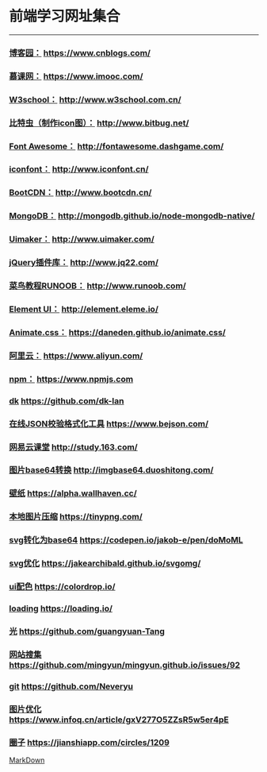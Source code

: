 # 前端学习网址集合

---

### [博客园：](https://www.cnblogs.com/) https://www.cnblogs.com/

### [慕课网：](https://www.imooc.com/) https://www.imooc.com/

### [W3school：](http://www.w3school.com.cn/) http://www.w3school.com.cn/

### [比特虫（制作icon图）：](http://www.bitbug.net/) http://www.bitbug.net/

### [Font Awesome：](http://fontawesome.dashgame.com/) http://fontawesome.dashgame.com/

### [iconfont：](http://www.iconfont.cn/) http://www.iconfont.cn/

### [BootCDN：](http://www.bootcdn.cn/) http://www.bootcdn.cn/

### [MongoDB：](http://mongodb.github.io/node-mongodb-native/) http://mongodb.github.io/node-mongodb-native/

### [Uimaker：](http://www.uimaker.com/) http://www.uimaker.com/

### [jQuery插件库：](http://www.jq22.com/) http://www.jq22.com/

### [菜鸟教程RUNOOB：](http://www.runoob.com/) http://www.runoob.com/

### [Element UI：](http://element.eleme.io/#/zh-CN) http://element.eleme.io/

### [Animate.css：](https://daneden.github.io/animate.css/) https://daneden.github.io/animate.css/

### [阿里云：](https://www.aliyun.com/) https://www.aliyun.com/

### [npm：](https://www.npmjs.com) https://www.npmjs.com

### [dk](https://github.com/dk-lan) https://github.com/dk-lan

### [在线JSON校验格式化工具](https://www.bejson.com/) https://www.bejson.com/

### [网易云课堂](http://study.163.com/) http://study.163.com/

### [图片base64转换](http://imgbase64.duoshitong.com/) http://imgbase64.duoshitong.com/

### [壁纸](https://alpha.wallhaven.cc/) https://alpha.wallhaven.cc/

### [本地图片压缩](https://tinypng.com/) https://tinypng.com/

### [svg转化为base64](https://codepen.io/jakob-e/pen/doMoML) https://codepen.io/jakob-e/pen/doMoML

### [svg优化](https://jakearchibald.github.io/svgomg/) https://jakearchibald.github.io/svgomg/

### [ui配色](https://colordrop.io/) https://colordrop.io/

### [loading](https://loading.io/) https://loading.io/

### [光](https://github.com/guangyuan-Tang) https://github.com/guangyuan-Tang

### [网站搜集](https://github.com/mingyun/mingyun.github.io/issues/92) https://github.com/mingyun/mingyun.github.io/issues/92

### [git](https://github.com/Neveryu) https://github.com/Neveryu

### [图片优化](https://www.infoq.cn/article/gxV277O5ZZsR5w5er4pE) https://www.infoq.cn/article/gxV277O5ZZsR5w5er4pE

### [圈子](https://jianshiapp.com/circles/1209) https://jianshiapp.com/circles/1209

[MarkDown](https://www.appinn.com/markdown/)
